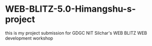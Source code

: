 # WEB-BLITZ-5.0-Himangshu-s-project
this is my project submission for GDGC NIT Silchar's WEB BLITZ WEB development workshop
